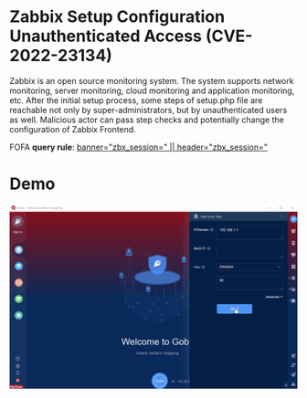 # Zabbix Setup Configuration Unauthenticated Access (CVE-2022-23134)

Zabbix is an open source monitoring system. The system supports network monitoring, server monitoring, cloud monitoring and application monitoring, etc. After the initial setup process, some steps of setup.php file are reachable not only by super-administrators, but by unauthenticated users as well. Malicious actor can pass step checks and potentially change the configuration of Zabbix Frontend.

FOFA **query rule**: [banner="zbx_session=" || header="zbx_session="](https://fofapro.com/result?qbase64=YmFubmVyPSJ6Ynhfc2Vzc2lvbj0iIHx8IGhlYWRlcj0iemJ4X3Nlc3Npb249Ig%3D%3D)

# Demo

![Zabbix_Setup_Configuration_Unauthenticated_Access_CVE_2022_23134](Zabbix_Setup_Configuration_Unauthenticated_Access_CVE_2022_23134.gif)
